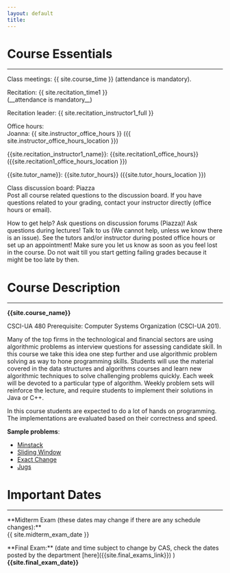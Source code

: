 ```yaml
---
layout: default
title:
---
```


# Course Essentials

---


<p class="hang" markdown="1"><span class="emph">Class meetings:</span> {{ site.course_time }}
(attendance is mandatory).</p>


<p class="hang" markdown="1"><span class="emph">Recitation:</span>
 {{ site.recitation_time1 }} <br>
(__attendance is mandatory__)</p>

<p class="hang" markdown="1"><span class="emph">Recitation leader:</span>   {{ site.recitation_instructor1_full }} </p>

<!--
<p class="hang" markdown="1"><span class="emph">Tutor:</span>   {{ site.tutor_full }} </p>
-->

<p class="hang" markdown="1"><span class="emph">Office hours:</span> <br>
<span class="name">Joanna:</span>
{{ site.instructor_office_hours }} ({{ site.instructor_office_hours_location }})
<br>


<span class="name">{{site.recitation_instructor1_name}}:</span> {{site.recitation1_office_hours}} ({{site.recitation1_office_hours_location }})
<br>

<span class="name">{{site.tutor_name}}:</span> {{site.tutor_hours}} ({{site.tutor_hours_location }})
<br>




</p>


<p class="hang" markdown="1"><span class="emph">Class discussion board:</span> Piazza <br>
Post all course related questions to the discussion board. If you have questions
related to your grading, contact your instructor directly (office hours or email).
</p>



<p class="hang" markdown="1"><span class="emph">How to get help?</span>
Ask questions on discussion forums (Piazza)! Ask questions during lectures!
Talk to us (We cannot help, unless we know there is an issue).
See the tutors and/or instructor during posted office hours or set up an appointment!
Make sure you let us know as soon as you feel lost in the course. Do not wait till you
start getting failing grades because it might be too late by then.
</p>



# Course Description
---
**{{site.course_name}}**

CSCI-UA 480 Prerequisite: Computer Systems Organization (CSCI-UA 201). <br>

Many of the top firms in the technological and financial sectors are using algorithmic problems as interview questions for assessing candidate skill. In this course we take this idea one step further and use algorithmic problem solving as way to hone programming skills. Students will use the material covered in the data structures and algorithms courses and learn new algorithmic techniques to solve challenging problems quickly. Each week will be devoted to a particular type of algorithm. Weekly problem sets will reinforce the lecture, and require students to implement their solutions in Java or C++.

In this course students are expected to do a lot of hands on programming. The implementations are evaluated based on their
correctness and speed.

__Sample problems__:
- [Minstack](https://www.spoj.com/problems/MINSTACK/en/)
- [Sliding Window](http://poj.org/problem?id=2823)
- [Exact Change](https://vjudge.net/problem/UVA-11517)
- [Jugs](https://vjudge.net/problem/UVA-571)


# Important Dates
---

<p class="hang" markdown="1"> **Midterm Exam (these dates may change if there are any schedule changes):** <br>
{{ site.midterm_exam_date }}
</p>
<p class="hang" markdown="1"> **Final Exam:**
(date and time subject to change by CAS, check the dates posted by the department
[here]({{site.final_exams_link}}) ) <br><b>{{site.final_exam_date}}</b>


<br>
<br>
